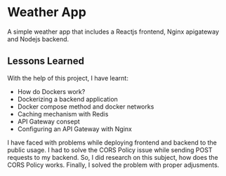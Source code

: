 
# Weather App
A simple weather app that includes a Reactjs frontend, Nginx apigateway and Nodejs backend.


## Lessons Learned

With the help of this project, I have learnt:
- How do Dockers work? 
- Dockerizing a backend application
- Docker compose method and docker networks
- Caching mechanism with Redis
- API Gateway consept
- Configuring an API Gateway with Nginx

I have faced with problems while deploying frontend and backend to the public usage. I had to solve the CORS Policy issue while sending POST requests to my backend. So, I did research on this subject, how does the CORS Policy works. Finally, I solved the problem with proper adjusments. 

